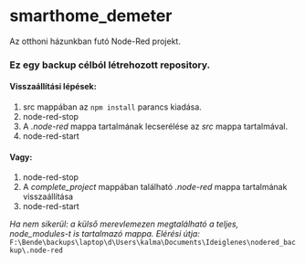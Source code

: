 # smarthome_demeter
Az otthoni házunkban futó Node-Red projekt.

### Ez egy backup célból létrehozott repository.

#### Visszaállítási lépések:
1. src mappában az `npm install` parancs kiadása.
2. node-red-stop
3. A *.node-red* mappa tartalmának lecserélése az *src* mappa tartalmával.
4. node-red-start

#### Vagy:
1. node-red-stop
2. A *complete_project* mappában található *.node-red* mappa tartalmának visszaállítása
3. node-red-start

*Ha nem sikerül: a külső merevlemezen megtalálható a teljes, node_modules-t is tartalmazó mappa. Elérési útja:* `F:\Bende\backups\laptop\d\Users\kalma\Documents\Ideiglenes\nodered_backup\.node-red`

